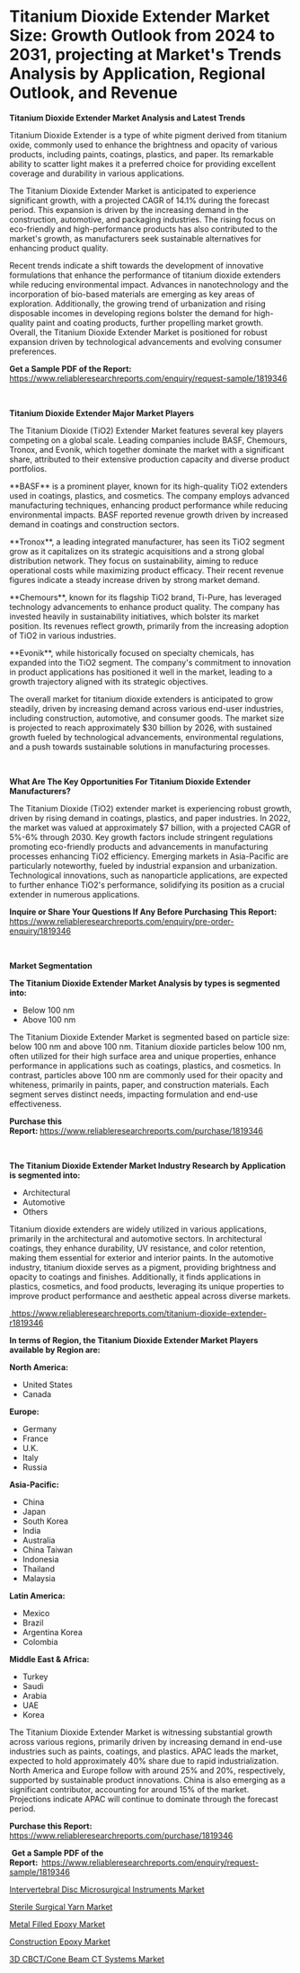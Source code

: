 <p><h1>Titanium Dioxide Extender Market Size: Growth Outlook from 2024 to 2031, projecting at Market's Trends Analysis by Application, Regional Outlook, and Revenue</h1></p><p><strong>Titanium Dioxide Extender Market Analysis and Latest Trends</strong></p>
<p><p>Titanium Dioxide Extender is a type of white pigment derived from titanium oxide, commonly used to enhance the brightness and opacity of various products, including paints, coatings, plastics, and paper. Its remarkable ability to scatter light makes it a preferred choice for providing excellent coverage and durability in various applications.</p><p>The Titanium Dioxide Extender Market is anticipated to experience significant growth, with a projected CAGR of 14.1% during the forecast period. This expansion is driven by the increasing demand in the construction, automotive, and packaging industries. The rising focus on eco-friendly and high-performance products has also contributed to the market's growth, as manufacturers seek sustainable alternatives for enhancing product quality.</p><p>Recent trends indicate a shift towards the development of innovative formulations that enhance the performance of titanium dioxide extenders while reducing environmental impact. Advances in nanotechnology and the incorporation of bio-based materials are emerging as key areas of exploration. Additionally, the growing trend of urbanization and rising disposable incomes in developing regions bolster the demand for high-quality paint and coating products, further propelling market growth. Overall, the Titanium Dioxide Extender Market is positioned for robust expansion driven by technological advancements and evolving consumer preferences.</p></p>
<p><strong>Get a Sample PDF of the Report:&nbsp;</strong> <a href="https://www.reliableresearchreports.com/enquiry/request-sample/1819346?utm_campaign=8&utm_medium=2&utm_source=Github&utm_content=ia&utm_term=10112024&utm_id=titanium-dioxide-extender">https://www.reliableresearchreports.com/enquiry/request-sample/1819346</a></p>
<p>&nbsp;</p>
<p><strong>Titanium Dioxide Extender Major Market Players</strong></p>
<p><p>The Titanium Dioxide (TiO2) Extender Market features several key players competing on a global scale. Leading companies include BASF, Chemours, Tronox, and Evonik, which together dominate the market with a significant share, attributed to their extensive production capacity and diverse product portfolios.</p><p>**BASF** is a prominent player, known for its high-quality TiO2 extenders used in coatings, plastics, and cosmetics. The company employs advanced manufacturing techniques, enhancing product performance while reducing environmental impacts. BASF reported revenue growth driven by increased demand in coatings and construction sectors.</p><p>**Tronox**, a leading integrated manufacturer, has seen its TiO2 segment grow as it capitalizes on its strategic acquisitions and a strong global distribution network. They focus on sustainability, aiming to reduce operational costs while maximizing product efficacy. Their recent revenue figures indicate a steady increase driven by strong market demand.</p><p>**Chemours**, known for its flagship TiO2 brand, Ti-Pure, has leveraged technology advancements to enhance product quality. The company has invested heavily in sustainability initiatives, which bolster its market position. Its revenues reflect growth, primarily from the increasing adoption of TiO2 in various industries.</p><p>**Evonik**, while historically focused on specialty chemicals, has expanded into the TiO2 segment. The company's commitment to innovation in product applications has positioned it well in the market, leading to a growth trajectory aligned with its strategic objectives.</p><p>The overall market for titanium dioxide extenders is anticipated to grow steadily, driven by increasing demand across various end-user industries, including construction, automotive, and consumer goods. The market size is projected to reach approximately $30 billion by 2026, with sustained growth fueled by technological advancements, environmental regulations, and a push towards sustainable solutions in manufacturing processes.</p></p>
<p>&nbsp;</p>
<p><strong>What Are The Key Opportunities For Titanium Dioxide Extender Manufacturers?</strong></p>
<p><p>The Titanium Dioxide (TiO2) extender market is experiencing robust growth, driven by rising demand in coatings, plastics, and paper industries. In 2022, the market was valued at approximately $7 billion, with a projected CAGR of 5%-6% through 2030. Key growth factors include stringent regulations promoting eco-friendly products and advancements in manufacturing processes enhancing TiO2 efficiency. Emerging markets in Asia-Pacific are particularly noteworthy, fueled by industrial expansion and urbanization. Technological innovations, such as nanoparticle applications, are expected to further enhance TiO2's performance, solidifying its position as a crucial extender in numerous applications.</p></p>
<p><strong>Inquire or Share Your Questions If Any Before Purchasing This Report:</strong> <a href="https://www.reliableresearchreports.com/enquiry/pre-order-enquiry/1819346?utm_campaign=8&utm_medium=2&utm_source=Github&utm_content=ia&utm_term=10112024&utm_id=titanium-dioxide-extender">https://www.reliableresearchreports.com/enquiry/pre-order-enquiry/1819346</a></p>
<p>&nbsp;</p>
<p><strong>Market Segmentation</strong></p>
<p><strong>The Titanium Dioxide Extender Market Analysis by types is segmented into:</strong></p>
<p><ul><li>Below 100 nm</li><li>Above 100 nm</li></ul></p>
<p><p>The Titanium Dioxide Extender Market is segmented based on particle size: below 100 nm and above 100 nm. Titanium dioxide particles below 100 nm, often utilized for their high surface area and unique properties, enhance performance in applications such as coatings, plastics, and cosmetics. In contrast, particles above 100 nm are commonly used for their opacity and whiteness, primarily in paints, paper, and construction materials. Each segment serves distinct needs, impacting formulation and end-use effectiveness.</p></p>
<p><strong>Purchase this Report:&nbsp;</strong><a href="https://www.reliableresearchreports.com/purchase/1819346?utm_campaign=8&utm_medium=2&utm_source=Github&utm_content=ia&utm_term=10112024&utm_id=titanium-dioxide-extender">https://www.reliableresearchreports.com/purchase/1819346</a></p>
<p>&nbsp;</p>
<p><strong>The Titanium Dioxide Extender Market Industry Research by Application is segmented into:</strong></p>
<p><ul><li>Architectural</li><li>Automotive</li><li>Others</li></ul></p>
<p><p>Titanium dioxide extenders are widely utilized in various applications, primarily in the architectural and automotive sectors. In architectural coatings, they enhance durability, UV resistance, and color retention, making them essential for exterior and interior paints. In the automotive industry, titanium dioxide serves as a pigment, providing brightness and opacity to coatings and finishes. Additionally, it finds applications in plastics, cosmetics, and food products, leveraging its unique properties to improve product performance and aesthetic appeal across diverse markets.</p></p>
<p><a href="https://www.reliableresearchreports.com/titanium-dioxide-extender-r1819346?utm_campaign=8&utm_medium=2&utm_source=Github&utm_content=ia&utm_term=10112024&utm_id=titanium-dioxide-extender">&nbsp;https://www.reliableresearchreports.com/titanium-dioxide-extender-r1819346</a></p>
<p><strong>In terms of Region, the Titanium Dioxide Extender Market Players available by Region are:</strong></p>
<p>
    <p> <strong> North America: </strong>
        <ul>
            <li>United States</li>
            <li>Canada</li>
        </ul>
        </p> 
    <p> <strong> Europe: </strong>
        <ul>
            <li>Germany</li>
            <li>France</li>
            <li>U.K.</li>
            <li>Italy</li>
            <li>Russia</li>
        </ul>
        </p> 
    <p> <strong> Asia-Pacific: </strong>
        <ul>
            <li>China</li>
            <li>Japan</li>
            <li>South Korea</li>
            <li>India</li>
            <li>Australia</li>
            <li>China Taiwan</li>
            <li>Indonesia</li>
            <li>Thailand</li>
            <li>Malaysia</li>
        </ul>
        </p> 
    <p> <strong> Latin America: </strong>
        <ul>
            <li>Mexico</li>
            <li>Brazil</li>
            <li>Argentina Korea</li>
            <li>Colombia</li>
        </ul>
        </p> 
    <p> <strong> Middle East & Africa: </strong>
        <ul>
            <li>Turkey</li>
            <li>Saudi</li>
            <li>Arabia</li>
            <li>UAE</li>
            <li>Korea</li>
        </ul>
    </p>
    </p>
<p><p>The Titanium Dioxide Extender Market is witnessing substantial growth across various regions, primarily driven by increasing demand in end-use industries such as paints, coatings, and plastics. APAC leads the market, expected to hold approximately 40% share due to rapid industrialization. North America and Europe follow with around 25% and 20%, respectively, supported by sustainable product innovations. China is also emerging as a significant contributor, accounting for around 15% of the market. Projections indicate APAC will continue to dominate through the forecast period.</p></p>
<p><strong>Purchase this Report: </strong><a href="https://www.reliableresearchreports.com/purchase/1819346?utm_campaign=8&utm_medium=2&utm_source=Github&utm_content=ia&utm_term=10112024&utm_id=titanium-dioxide-extender">https://www.reliableresearchreports.com/purchase/1819346</a></p>
<p>&nbsp;<strong>Get a Sample PDF of the Report:&nbsp;&nbsp;</strong><a href="https://www.reliableresearchreports.com/enquiry/request-sample/1819346?utm_campaign=8&utm_medium=2&utm_source=Github&utm_content=ia&utm_term=10112024&utm_id=titanium-dioxide-extender">https://www.reliableresearchreports.com/enquiry/request-sample/1819346</a></p>
<p><strong></strong></p>
<p><p><a href="https://issuu.com/reportprime-2/docs/intervertebral-disc-microsurgical-i_c77e7f6f04aa98?utm_campaign=8&utm_medium=2&utm_source=Github&utm_content=ia&utm_term=10112024&utm_id=titanium-dioxide-extender">Intervertebral Disc Microsurgical Instruments Market</a></p><p><a href="https://issuu.com/reportprime-2/docs/sterile-surgical-yarn-market-size-2_9f903fa77b8575?utm_campaign=8&utm_medium=2&utm_source=Github&utm_content=ia&utm_term=10112024&utm_id=titanium-dioxide-extender">Sterile Surgical Yarn Market</a></p><p><a href="https://github.com/stumpefzclearez/Market-Research-Report-List-1/blob/main/metal-filled-epoxy-market.md?utm_campaign=8&utm_medium=2&utm_source=Github&utm_content=ia&utm_term=10112024&utm_id=titanium-dioxide-extender">Metal Filled Epoxy Market</a></p><p><a href="https://github.com/loftinirkaakcsu/Market-Research-Report-List-1/blob/main/construction-epoxy-market.md?utm_campaign=8&utm_medium=2&utm_source=Github&utm_content=ia&utm_term=10112024&utm_id=titanium-dioxide-extender">Construction Epoxy Market</a></p><p><a href="https://www.linkedin.com/pulse/3d-cbctcone-beam-ct-systems-market-research-report-2024-2031-7roie?utm_campaign=8&utm_medium=2&utm_source=Github&utm_content=ia&utm_term=10112024&utm_id=titanium-dioxide-extender">3D CBCT/Cone Beam CT Systems Market</a></p></p>